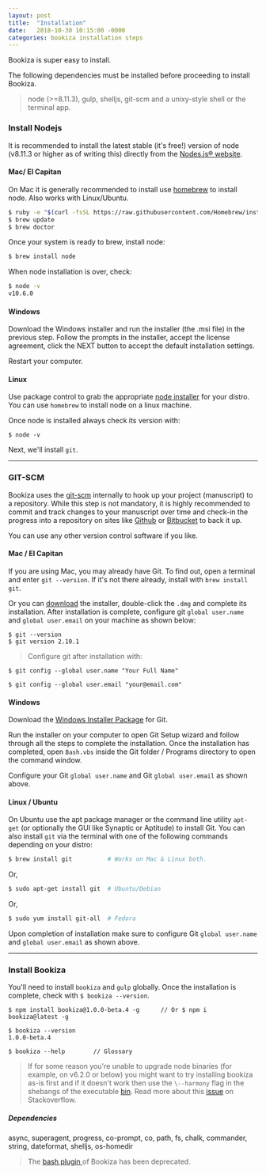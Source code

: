```yaml
---
layout: post
title:  "Installation"
date:   2018-10-30 10:15:00 -0000
categories: bookiza installation steps
---
```


Bookiza is super easy to install. 

The following dependencies must be installed before proceeding to install Bookiza.

> node (>=8.11.3), gulp, shelljs, git-scm and a unixy-style shell or the terminal app.


### Install Nodejs

It is recommended to install the latest stable (it's free!) version of node (v8.11.3 or higher as of writing this) directly from the [Nodes.js® website](https://nodejs.org/en/download/). 


#### Mac/ El Capitan

On Mac it is generally recommended to install use [homebrew](http://brew.sh/) to install node. Also works with Linux/Ubuntu. 


```bash
$ ruby -e "$(curl -fsSL https://raw.githubusercontent.com/Homebrew/install/master/install)"
$ brew update
$ brew doctor

```

Once your system is ready to brew, install node:
```bash
$ brew install node 
```
When node installation is over, check: 

```bash
$ node -v
v10.6.0

```


#### Windows
Download the Windows installer and run the installer (the .msi file) in the previous step. Follow the prompts in the installer, accept the license agreement, click the NEXT button to accept the default installation settings. 

Restart your computer.

#### Linux
Use package control to grab the appropriate [node installer](https://nodejs.org/en/download/package-manager/) for your distro. You can use `homebrew` to install node on a linux machine.

Once node is installed always check its version with:

`$ node -v`


Next, we'll install `git`.


---


### GIT-SCM

Bookiza uses the [git-scm](https://git-scm.com/book/en/v2/Getting-Started-Installing-Git) internally to hook up your project (manuscript) to a repository. While this step is not mandatory, it is highly recommended to commit and track changes to your manuscript over time and check-in the progress into a repository on sites like [Github](https://github.com) or [Bitbucket](https://bitbucket.org) to back it up. 

You can use any other version control software if you like. 

#### Mac / El Capitan

If you are using Mac, you may already have Git. To find out, open a terminal and enter `git --version`. If it's not there already, install with `brew install git`.

Or you can [download](http://git-scm.com/downloads) the installer, double-click the `.dmg` and complete its installation. After installation is complete, configure git `global user.name` and `global user.email` on your machine as shown below:


```
$ git --version
$ git version 2.10.1
```


> Configure git after installation with:

```
$ git config --global user.name "Your Full Name"

$ git config --global user.email "your@email.com"

```



#### Windows

Download the [Windows Installer Package](http://git-scm.com/download/win) for Git.

Run the installer on your computer to open Git Setup wizard and follow through all the steps to complete the installation. Once the installation has completed, open `Bash.vbs` inside the Git folder / Programs directory to open the command window.

Configure your Git `global user.name` and Git `global user.email` as shown above.

#### Linux / Ubuntu

On Ubuntu use the apt package manager or the command line utility `apt-get` (or optionally the GUI like Synaptic or Aptitude) to install Git. 
You can also install `git` via the terminal with one of the following commands depending on your distro:

```bash
$ brew install git          # Works on Mac & Linux both.
```
Or,

```bash
$ sudo apt-get install git  # Ubuntu/Debian 
```
Or, 

```bash
$ sudo yum install git-all  # Fedora

```

Upon completion of installation make sure to configure Git `global user.name` and `global user.email` as shown above.

---


### Install Bookiza

You'll need to install `bookiza` and `gulp` globally. Once the installation is complete, check with `$ bookiza --version`.

```
$ npm install bookiza@1.0.0-beta.4 -g      // Or $ npm i bookiza@latest -g

$ bookiza --version
1.0.0-beta.4

$ bookiza --help        // Glossary

```



> If for some reason you're unable to upgrade node binaries (for example, on v6.2.0 or below) you might want to try installing bookiza as-is first and if it doesn't work then use the `\--harmony` flag in the shebangs of the executable <a href="https://github.com/bookiza/bookiza/blob/master/bin/bin.js">bin</a>. 
> Read more about this <a href="http://stackoverflow.com/questions/28756759/how-to-start-global-npm-module-with-harmony-flag"> issue</a> on Stackoverflow. 

##### Dependencies
async, superagent, progress, co-prompt, co, path, fs, chalk, commander, string, dateformat, shelljs, os-homedir

> The <a href="https://github.com/bookiza/bookiza/blob/master/bash/.bookiza">bash plugin </a> of Bookiza has been deprecated. 

